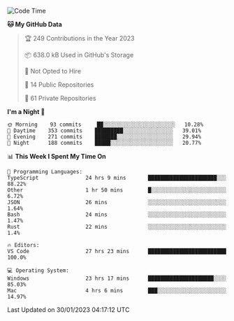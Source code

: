 <!--START_SECTION:waka-->
![Code Time](http://img.shields.io/badge/Code%20Time-3%2C565%20hrs%2014%20mins-blue)

**🐱 My GitHub Data** 

> 🏆 249 Contributions in the Year 2023
 > 
> 📦 638.0 kB Used in GitHub's Storage 
 > 
> 🚫 Not Opted to Hire
 > 
> 📜 14 Public Repositories 
 > 
> 🔑 61 Private Repositories  
 > 
**I'm a Night 🦉** 

```text
🌞 Morning    93 commits     ██░░░░░░░░░░░░░░░░░░░░░░░   10.28% 
🌆 Daytime    353 commits    █████████░░░░░░░░░░░░░░░░   39.01% 
🌃 Evening    271 commits    ███████░░░░░░░░░░░░░░░░░░   29.94% 
🌙 Night      188 commits    █████░░░░░░░░░░░░░░░░░░░░   20.77%

```


📊 **This Week I Spent My Time On** 

```text
💬 Programming Languages: 
TypeScript               24 hrs 9 mins       ██████████████████████░░░   88.22% 
Other                    1 hr 50 mins        █░░░░░░░░░░░░░░░░░░░░░░░░   6.72% 
JSON                     26 mins             ░░░░░░░░░░░░░░░░░░░░░░░░░   1.64% 
Bash                     24 mins             ░░░░░░░░░░░░░░░░░░░░░░░░░   1.47% 
Rust                     22 mins             ░░░░░░░░░░░░░░░░░░░░░░░░░   1.4%

🔥 Editors: 
VS Code                  27 hrs 23 mins      █████████████████████████   100.0%

💻 Operating System: 
Windows                  23 hrs 17 mins      █████████████████████░░░░   85.03% 
Mac                      4 hrs 6 mins        ███░░░░░░░░░░░░░░░░░░░░░░   14.97%

```


 Last Updated on 30/01/2023 04:17:12 UTC
<!--END_SECTION:waka-->

